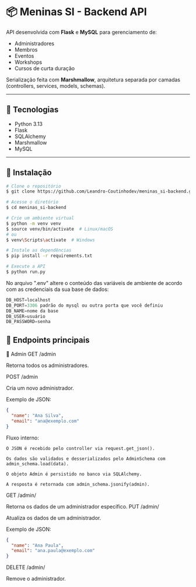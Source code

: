 # 📦 Meninas SI - Backend API

API desenvolvida com **Flask** e **MySQL** para gerenciamento de:
- Administradores
- Membros
- Eventos
- Workshops
- Cursos de curta duração

Serialização feita com **Marshmallow**, arquitetura separada por camadas (controllers, services, models, schemas).

---

## 🚀 Tecnologias
- Python 3.13
- Flask
- SQLAlchemy
- Marshmallow
- MySQL

---

## 🔧 Instalação

```bash
# Clone o repositório
$ git clone https://github.com/Leandro-Coutinhodev/meninas_si-backend.git

# Acesse o diretório
$ cd meninas_si-backend

# Crie um ambiente virtual
$ python -m venv venv
$ source venv/bin/activate  # Linux/macOS
# ou
$ venv\Scripts\activate  # Windows

# Instale as dependências
$ pip install -r requirements.txt

# Execute a API
$ python run.py
```

No arquivo ".env" altere o conteúdo das variáveis de ambiente de acordo com as credenciais da sua base de dados:
```python
DB_HOST=localhost
DB_PORT=3306 padrão do mysql ou outra porta que você definiu
DB_NAME=nome da base
DB_USER=usuário
DB_PASSWORD=senha

```
## 📌 Endpoints principais
🔹 Admin
GET /admin

Retorna todos os administradores.

POST /admin

Cria um novo administrador.

Exemplo de JSON:
```json
{
  "name": "Ana Silva",
  "email": "ana@exemplo.com"
}
```
Fluxo interno:

    O JSON é recebido pelo controller via request.get_json().

    Os dados são validados e desserializados pelo AdminSchema com admin_schema.load(data).

    O objeto Admin é persistido no banco via SQLAlchemy.

    A resposta é retornada com admin_schema.jsonify(admin).

GET /admin/<id>

Retorna os dados de um administrador específico.
PUT /admin/<id>

Atualiza os dados de um administrador.

Exemplo de JSON:
```json
{
  "name": "Ana Paula",
  "email": "ana.paula@exemplo.com"
}
```
DELETE /admin/<id>

Remove o administrador.
